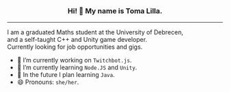 
  
### <p align="center">Hi! 👋 My name is Toma Lilla.</p>
******
I am a graduated Maths student at the University of Debrecen,    
and a self-taught C++ and Unity game developer.  
Currently looking for job opportunities and gigs.

- 🔭 I’m currently working on `Twitchbot.js`. 
- 🌱 I’m currently learning `Node.JS` and `Unity`.
- 🌱 In the future I plan learning `Java`.
- 😄 Pronouns: `she/her`.

<!--
**zenkiisGlitchHub/zenkiisGlitchHub** is a ✨ _special_ ✨ repository because its `README.md` (this file) appears on your GitHub profile.

Here are some ideas to get you started:

- 🔭 I’m currently working on ...
- 🌱 I’m currently learning ...
- 👯 I’m looking to collaborate on ...
- 🤔 I’m looking for help with ...
- 💬 Ask me about ...
- 📫 How to reach me: ...
- 😄 Pronouns: ...
- ⚡ Fun fact: ...
-->

